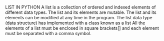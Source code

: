 LIST IN PYTHON
A list is a collection of ordered and indexed elements of different data types.
The list and its elements are mutable. 
The list and its elements can be modified at any time in the program. 
The list data type (data structure) has implemented with a class known as a list 
All the elements of a list must be enclosed in square brackets[] and each element must be separated with a comma symbol. 
